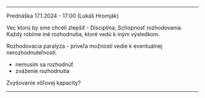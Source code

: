 ***********
Prednáška 17.1.2024 - 17:00
(Lukáš Hromják)

Vec ktorú by sme chceli zlepšiť - Disciplína, Schopnosť rozhodovania.
Každý robíme iné rozhodnutia, ktoré vedú k iným výsledkom.

Rozhodovacia paralýza - priveľa možností vedie k eventuálnej nerozhodnuteľnosti.
- nemusím sa rozhodnúť
- zváženie rozhodnutia

Zvyšovanie vôľovej kapacity?

---
